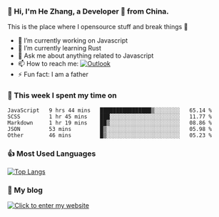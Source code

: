 ### 👋 Hi, I'm He Zhang, a Developer 🚀 from China.

This is the place where I opensource stuff and break things :rofl:

- 🔭  I’m currently working on Javascript
- 🌱  I’m currently learning Rust
- 💬  Ask me about anything related to Javascript
- 📫  How to reach me: [![Outlook](https://img.shields.io/badge/-Outlook-0078D4?style=flat&logo=Microsoft-Outlook&logoColor=white)](mailto:zhanghecool@outlook.com)
- ⚡  Fun fact: I am a father

### 💪 This week I spent my time on 
<!--START_SECTION:waka-->
```text
JavaScript   9 hrs 44 mins   ████████████████▒░░░░░░░░   65.14 % 
SCSS         1 hr 45 mins    ███░░░░░░░░░░░░░░░░░░░░░░   11.77 % 
Markdown     1 hr 19 mins    ██▒░░░░░░░░░░░░░░░░░░░░░░   08.86 % 
JSON         53 mins         █▒░░░░░░░░░░░░░░░░░░░░░░░   05.98 % 
Other        46 mins         █▒░░░░░░░░░░░░░░░░░░░░░░░   05.23 % 
```
<!--END_SECTION:waka-->

### 👍 Most Used Languages
[![Top Langs](https://github-readme-stats.vercel.app/api/top-langs/?username=zhanghecool&layout=compact)](https://zhanghe.cool)

### 🌈 My blog 
[![Click to enter my website](https://cdn.jsdelivr.net/gh/zhanghecool/assets/images/gif/zhanghecools.gif)](https://zhanghe.cool)
